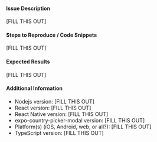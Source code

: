 #### Issue Description

[FILL THIS OUT]

#### Steps to Reproduce / Code Snippets

[FILL THIS OUT]

#### Expected Results

[FILL THIS OUT]

#### Additional Information

* Nodejs version: [FILL THIS OUT]
* React version: [FILL THIS OUT]
* React Native version: [FILL THIS OUT]
* expo-country-picker-modal version: [FILL THIS OUT]
* Platform(s) (iOS, Android, web, or all?): [FILL THIS OUT]
* TypeScript version: [FILL THIS OUT]
